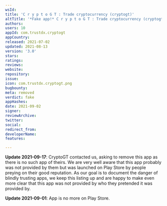 ```yaml
---
wsId: 
title: 'C r y p t o G T : Trade cryptocurrency (cryptogt)'
altTitle: '*Fake app!* C r y p t o G T : Trade cryptocurrency (cryptogt)'
authors: 
users: 10
appId: com.trustdx.cryptogt
appCountry: 
released: 2021-07-02
updated: 2021-08-13
version: '3.0'
stars: 
ratings: 
reviews: 
website: 
repository: 
issue: 
icon: com.trustdx.cryptogt.png
bugbounty: 
meta: removed
verdict: fake
appHashes: 
date: 2021-09-02
signer: 
reviewArchive: 
twitter: 
social: 
redirect_from: 
developerName: 
features: 

---
```


**Update 2021-09-17**: CryptoGT contacted us, asking to remove this app as there
is no such app of theirs. We are very well aware that this app probably was not
provided by them but was launched on Play Store by people preying on their good
reputation. As our goal is to document the danger of blindly trusting apps, we
keep this listing up and are happy to make even more clear that this app was not
provided by who they pretended it was provided by.

**Update 2021-09-01**: App is no more on Play Store.
